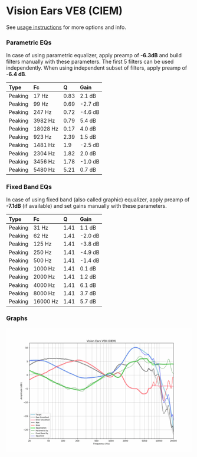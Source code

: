 # Vision Ears VE8 (CIEM)
See [usage instructions](https://github.com/jaakkopasanen/AutoEq#usage) for more options and info.

### Parametric EQs
In case of using parametric equalizer, apply preamp of **-6.3dB** and build filters manually
with these parameters. The first 5 filters can be used independently.
When using independent subset of filters, apply preamp of **-6.4 dB**.

| Type    | Fc       |    Q | Gain    |
|:--------|:---------|:-----|:--------|
| Peaking | 17 Hz    | 0.83 | 2.1 dB  |
| Peaking | 99 Hz    | 0.69 | -2.7 dB |
| Peaking | 247 Hz   | 0.72 | -4.6 dB |
| Peaking | 3982 Hz  | 0.79 | 5.4 dB  |
| Peaking | 18028 Hz | 0.17 | 4.0 dB  |
| Peaking | 923 Hz   | 2.39 | 1.5 dB  |
| Peaking | 1481 Hz  | 1.9  | -2.5 dB |
| Peaking | 2304 Hz  | 1.82 | 2.0 dB  |
| Peaking | 3456 Hz  | 1.78 | -1.0 dB |
| Peaking | 5480 Hz  | 5.21 | 0.7 dB  |

### Fixed Band EQs
In case of using fixed band (also called graphic) equalizer, apply preamp of **-7.1dB**
(if available) and set gains manually with these parameters.

| Type    | Fc       |    Q | Gain    |
|:--------|:---------|:-----|:--------|
| Peaking | 31 Hz    | 1.41 | 1.1 dB  |
| Peaking | 62 Hz    | 1.41 | -2.0 dB |
| Peaking | 125 Hz   | 1.41 | -3.8 dB |
| Peaking | 250 Hz   | 1.41 | -4.9 dB |
| Peaking | 500 Hz   | 1.41 | -1.4 dB |
| Peaking | 1000 Hz  | 1.41 | 0.1 dB  |
| Peaking | 2000 Hz  | 1.41 | 1.2 dB  |
| Peaking | 4000 Hz  | 1.41 | 6.1 dB  |
| Peaking | 8000 Hz  | 1.41 | 3.7 dB  |
| Peaking | 16000 Hz | 1.41 | 5.7 dB  |

### Graphs
![](./Vision%20Ears%20VE8%20(CIEM).png)